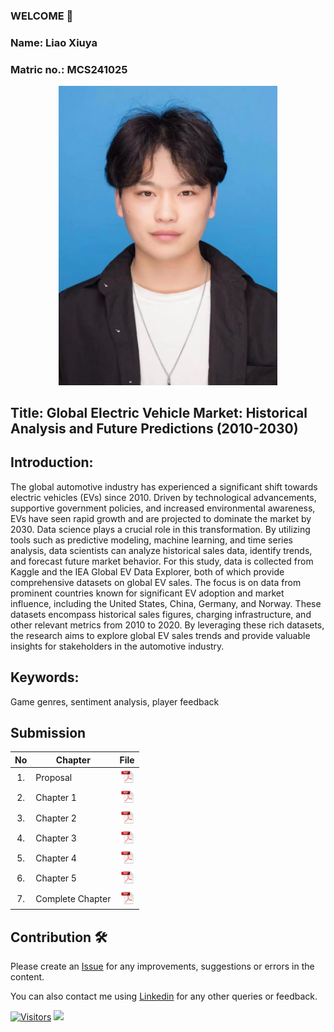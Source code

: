 
### WELCOME 👋
### Name:       Liao Xiuya                                                                            
### Matric no.: MCS241025            
<p align="center">
<img src="https://github.com/LIAOXIUYA/LIAOXIUYA/blob/main/image/b1d37031b7d37d607c14196d815032f.jpg#pic_center" width="350px">
</p>





## Title: Global Electric Vehicle Market: Historical Analysis and Future Predictions (2010-2030)

## Introduction:
The global automotive industry has experienced a significant shift towards electric vehicles (EVs) since 2010. Driven by technological advancements, supportive government policies, and increased environmental awareness, EVs have seen rapid growth and are projected to dominate the market by 2030. Data science plays a crucial role in this transformation. By utilizing tools such as predictive modeling, machine learning, and time series analysis, data scientists can analyze historical sales data, identify trends, and forecast future market behavior.
For this study, data is collected from Kaggle and the IEA Global EV Data Explorer, both of which provide comprehensive datasets on global EV sales. The focus is on data from prominent countries known for significant EV adoption and market influence, including the United States, China, Germany, and Norway. These datasets encompass historical sales figures, charging infrastructure, and other relevant metrics from 2010 to 2020. By leveraging these rich datasets, the research aims to explore global EV sales trends and provide valuable insights for stakeholders in the automotive industry.

## Keywords: 
Game genres, sentiment analysis, player feedback

## Submission

| No  | Chapter     |                                                 File |
| :-: | ---------- | :---------------------------------------------------------------------------------------------------: |
|  1.  | Proposal | <a href="https://github.com/drshahizan/research-design/blob/main/proposal/proposal24251/LIAOXIUYA/Liao%20Xiuya_MCS241025.pdf"><img src="../../../images/pdf.svg" width="24px" height="24px"></a> |
|  2.  | Chapter 1 | <a href="https://github.com/drshahizan/research-design/blob/main/proposal/proposal24251/LIAOXIUYA/Chapter%201.pdf"><img src="../../../images/pdf.svg" width="24px" height="24px"></a> |
|  3.  | Chapter 2 | <a href="Chapter 2"><img src="../../../images/pdf.svg" width="24px" height="24px"></a> |
|  4.  | Chapter 3 | <a href="Chapter 3"><img src="../../../images/pdf.svg" width="24px" height="24px"></a> |
|  5.  | Chapter 4 | <a href="Chapter 4/"><img src="../../../images/pdf.svg" width="24px" height="24px"></a> |
|  6.  | Chapter 5 | <a href="Chapter 5/"><img src="../../../images/pdf.svg" width="24px" height="24px"></a> |
|  7.  | Complete Chapter | <a href="Complete Chapter"><img src="../../../images/pdf.svg" width="24px" height="24px"></a> |


## Contribution 🛠️

Please create an [Issue](https://github.com/drshahizan/special-topic-data-engineering/issues) for any improvements, suggestions or errors in the content.

You can also contact me using [Linkedin](https://www.linkedin.com/in/drshahizan/) for any other queries or feedback.

[![Visitors](https://api.visitorbadge.io/api/visitors?path=https%3A%2F%2Fgithub.com%2Fdrshahizan&labelColor=%23697689&countColor=%23555555&style=plastic)](https://visitorbadge.io/status?path=https%3A%2F%2Fgithub.com%2Fdrshahizan)
![](https://hit.yhype.me/github/profile?user_id=81284918)

